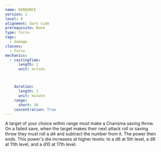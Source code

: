 ```yaml
---
name: DENOUNCE
version: 1
level: 0
alignment: dark side
prerequisite: None
type: force
tags:
  - damage
classes:
  - force
mechanics:
  - castingTime:
      length: 1
      unit: action



    duration:
      length: 1
      unit: minute
    range:
      short: 30
    concentration: True
---
```

A target of your choice within range must make a
Charisma saving throw. On a failed save, when the
target makes their next attack roll or saving throw they
must roll a d4 and subtract the number from it. The
power then ends.
This power's die increases at higher levels: to a d6 at
5th level, a d8 at 11th level, and a d10 at 17th level.

    